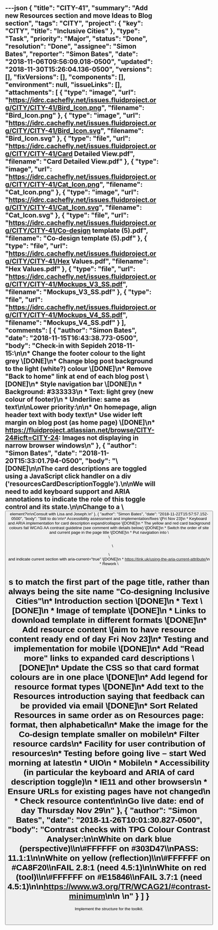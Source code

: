---json
{
  "title": "CITY-41",
  "summary": "Add new Resources section and move Ideas to Blog section",
  "tags": "CITY",
  "project": {
    "key": "CITY",
    "title": "Inclusive Cities"
  },
  "type": "Task",
  "priority": "Major",
  "status": "Done",
  "resolution": "Done",
  "assignee": "Simon Bates",
  "reporter": "Simon Bates",
  "date": "2018-11-06T09:56:09.018-0500",
  "updated": "2018-11-30T15:26:04.136-0500",
  "versions": [],
  "fixVersions": [],
  "components": [],
  "environment": null,
  "issueLinks": [],
  "attachments": [
    {
      "type": "image",
      "url": "https://idrc.cachefly.net/issues.fluidproject.org/CITY/CITY-41/Bird_Icon.png",
      "filename": "Bird_Icon.png"
    },
    {
      "type": "image",
      "url": "https://idrc.cachefly.net/issues.fluidproject.org/CITY/CITY-41/Bird_Icon.svg",
      "filename": "Bird_Icon.svg"
    },
    {
      "type": "file",
      "url": "https://idrc.cachefly.net/issues.fluidproject.org/CITY/CITY-41/Card Detailed View.pdf",
      "filename": "Card Detailed View.pdf"
    },
    {
      "type": "image",
      "url": "https://idrc.cachefly.net/issues.fluidproject.org/CITY/CITY-41/Cat_Icon.png",
      "filename": "Cat_Icon.png"
    },
    {
      "type": "image",
      "url": "https://idrc.cachefly.net/issues.fluidproject.org/CITY/CITY-41/Cat_Icon.svg",
      "filename": "Cat_Icon.svg"
    },
    {
      "type": "file",
      "url": "https://idrc.cachefly.net/issues.fluidproject.org/CITY/CITY-41/Co-design template (5).pdf",
      "filename": "Co-design template (5).pdf"
    },
    {
      "type": "file",
      "url": "https://idrc.cachefly.net/issues.fluidproject.org/CITY/CITY-41/Hex Values.pdf",
      "filename": "Hex Values.pdf"
    },
    {
      "type": "file",
      "url": "https://idrc.cachefly.net/issues.fluidproject.org/CITY/CITY-41/Mockups_V3_SS.pdf",
      "filename": "Mockups_V3_SS.pdf"
    },
    {
      "type": "file",
      "url": "https://idrc.cachefly.net/issues.fluidproject.org/CITY/CITY-41/Mockups_V4_SS.pdf",
      "filename": "Mockups_V4_SS.pdf"
    }
  ],
  "comments": [
    {
      "author": "Simon Bates",
      "date": "2018-11-15T16:43:38.773-0500",
      "body": "Check-in with Sepideh 2018-11-15:\n\n* Change the footer colour to the light grey \\[DONE]\n* Change blog post background to the light (white?) colour \\[DONE]\n* Remove \"Back to home\" link at end of each blog post \\[DONE]\n* Style navigation bar \\[DONE]\n  * Background: #333333\n  * Text: light grey (new colour of footer)\n  * Underline: same as text\n\nLower priority:\n\n* On homepage, align header text with body text\n* Use wider left margin on blog post (as home page) \\[DONE]\n* <https://fluidproject.atlassian.net/browse/CITY-24#icft=CITY-24>: Images not displaying in narrow browser windows\n"
    },
    {
      "author": "Simon Bates",
      "date": "2018-11-20T15:33:01.794-0500",
      "body": "\\[DONE]\n\nThe card descriptions are toggled using a JavaScript click handler on a div ('resourcesCardDescriptionToggle').\n\nWe will need to add keyboard support and ARIA annotations to indicate the role of this toggle control and its state.\n\nChange to a \\<button> element?\n\nConsult with Lisa and Joseph.\n"
    },
    {
      "author": "Simon Bates",
      "date": "2018-11-22T15:57:57.152-0500",
      "body": "Still to do:\n\n* Accessibility assessment and implementation/fixes \\[Fri Nov 23]\n  * Keyboard and ARIA implementation for card description expand/collapse \\[DONE]\n  * The yellow and red card background colours fail WCAG AA contrast guideline (see comment with details below) \\[DONE]\n  * Switch the order of site and current page in the page title \\[DONE]\n  * Put navgiation into \\<nav>\\<ul>\\</ul>\\</nav> and indicate current section with aria-current=\"true\" \\[DONE]\n    * <https://tink.uk/using-the-aria-current-attribute/>\n  * Rework \\<H1>s to match the first part of the page title, rather than always being the site name \"Co-designing Inclusive Cities\"\n* Introduction section \\[DONE]\n  * Text \\[DONE]\n  * Image of template \\[DONE]\n  * Links to download template in different formats \\[DONE]\n* Add resource content \\[aim to have resource content ready end of day Fri Nov 23]\n* Testing and implementation for mobile \\[DONE]\n* Add \"Read more\" links to expanded card descriptions \\[DONE]\n* Update the CSS so that card format colours are in one place \\[DONE]\n* Add legend for resource format types \\[DONE]\n* Add text to the Resources introduction saying that feedback can be provided via email \\[DONE]\n* Sort Related Resources in same order as on Resources page: format, then alphabetical\n* Make the image for the Co-design template smaller on mobile\n* Filter resource cards\n* Facility for user contribution of resources\n* Testing before going live – start Wed morning at latest\n  * UIO\n  * Mobile\n  * Accessibility (in particular the keyboard and ARIA of card description toggle)\n  * IE11 and other browsers\n  * Ensure URLs for existing pages have not changed\n  * Check resource content\n\nGo live date: end of day Thursday Nov 29\n"
    },
    {
      "author": "Simon Bates",
      "date": "2018-11-26T10:01:30.827-0500",
      "body": "Contrast checks with TPG Colour Contrast Analyser:\n\nWhite on dark blue (perspective)\\\n\\#FFFFFF on #303D47\\\nPASS: 11.1:1\n\nWhite on yellow (reflection)\\\n\\#FFFFFF on #CA8F20\\\nFAIL 2.8:1 (need 4.5:1)\n\nWhite on red (tool)\\\n\\#FFFFFF on #E15846\\\nFAIL 3.7:1 (need 4.5:1)\n\n<https://www.w3.org/TR/WCAG21/#contrast-minimum>\n\n \n"
    }
  ]
}
---
Implement the structure for the toolkit.

 

        